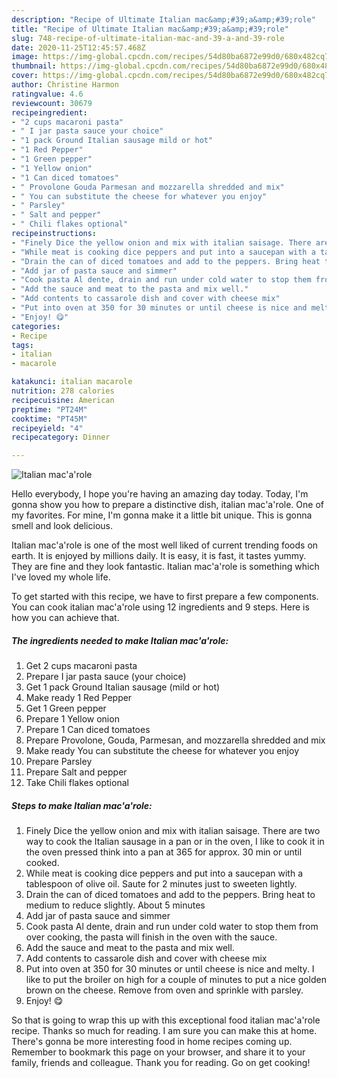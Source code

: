```yaml
---
description: "Recipe of Ultimate Italian mac&amp;#39;a&amp;#39;role"
title: "Recipe of Ultimate Italian mac&amp;#39;a&amp;#39;role"
slug: 748-recipe-of-ultimate-italian-mac-and-39-a-and-39-role
date: 2020-11-25T12:45:57.468Z
image: https://img-global.cpcdn.com/recipes/54d80ba6872e99d0/680x482cq70/italian-macarole-recipe-main-photo.jpg
thumbnail: https://img-global.cpcdn.com/recipes/54d80ba6872e99d0/680x482cq70/italian-macarole-recipe-main-photo.jpg
cover: https://img-global.cpcdn.com/recipes/54d80ba6872e99d0/680x482cq70/italian-macarole-recipe-main-photo.jpg
author: Christine Harmon
ratingvalue: 4.6
reviewcount: 30679
recipeingredient:
- "2 cups macaroni pasta"
- " I jar pasta sauce your choice"
- "1 pack Ground Italian sausage mild or hot"
- "1 Red Pepper"
- "1 Green pepper"
- "1 Yellow onion"
- "1 Can diced tomatoes"
- " Provolone Gouda Parmesan and mozzarella shredded and mix"
- " You can substitute the cheese for whatever you enjoy"
- " Parsley"
- " Salt and pepper"
- " Chili flakes optional"
recipeinstructions:
- "Finely Dice the yellow onion and mix with italian saisage. There are two way to cook the Italian sausage in a pan or in the oven, I like to cook it in the oven pressed think into a pan at 365 for approx. 30 min or until cooked."
- "While meat is cooking dice peppers and put into a saucepan with a tablespoon of olive oil. Saute for 2 minutes just to sweeten lightly."
- "Drain the can of diced tomatoes and add to the peppers. Bring heat to medium to reduce slightly. About 5 minutes"
- "Add jar of pasta sauce and simmer"
- "Cook pasta Al dente, drain and run under cold water to stop them from over cooking, the pasta will finish in the oven with the sauce."
- "Add the sauce and meat to the pasta and mix well."
- "Add contents to cassarole dish and cover with cheese mix"
- "Put into oven at 350 for 30 minutes or until cheese is nice and melty. I like to put the broiler on high for a couple of minutes to put a nice golden brown on the cheese. Remove from oven and sprinkle with parsley."
- "Enjoy! 😋"
categories:
- Recipe
tags:
- italian
- macarole

katakunci: italian macarole 
nutrition: 278 calories
recipecuisine: American
preptime: "PT24M"
cooktime: "PT45M"
recipeyield: "4"
recipecategory: Dinner

---
```



![Italian mac&#39;a&#39;role](https://img-global.cpcdn.com/recipes/54d80ba6872e99d0/680x482cq70/italian-macarole-recipe-main-photo.jpg)

Hello everybody, I hope you're having an amazing day today. Today, I'm gonna show you how to prepare a distinctive dish, italian mac&#39;a&#39;role. One of my favorites. For mine, I'm gonna make it a little bit unique. This is gonna smell and look delicious.



Italian mac&#39;a&#39;role is one of the most well liked of current trending foods on earth. It is enjoyed by millions daily. It is easy, it is fast, it tastes yummy. They are fine and they look fantastic. Italian mac&#39;a&#39;role is something which I've loved my whole life.


To get started with this recipe, we have to first prepare a few components. You can cook italian mac&#39;a&#39;role using 12 ingredients and 9 steps. Here is how you can achieve that.

<!--inarticleads1-->

##### The ingredients needed to make Italian mac&#39;a&#39;role:

1. Get 2 cups macaroni pasta
1. Prepare  I jar pasta sauce (your choice)
1. Get 1 pack Ground Italian sausage (mild or hot)
1. Make ready 1 Red Pepper
1. Get 1 Green pepper
1. Prepare 1 Yellow onion
1. Prepare 1 Can diced tomatoes
1. Prepare  Provolone, Gouda, Parmesan, and mozzarella shredded and mix
1. Make ready  You can substitute the cheese for whatever you enjoy
1. Prepare  Parsley
1. Prepare  Salt and pepper
1. Take  Chili flakes optional




<!--inarticleads2-->

##### Steps to make Italian mac&#39;a&#39;role:

1. Finely Dice the yellow onion and mix with italian saisage. There are two way to cook the Italian sausage in a pan or in the oven, I like to cook it in the oven pressed think into a pan at 365 for approx. 30 min or until cooked.
1. While meat is cooking dice peppers and put into a saucepan with a tablespoon of olive oil. Saute for 2 minutes just to sweeten lightly.
1. Drain the can of diced tomatoes and add to the peppers. Bring heat to medium to reduce slightly. About 5 minutes
1. Add jar of pasta sauce and simmer
1. Cook pasta Al dente, drain and run under cold water to stop them from over cooking, the pasta will finish in the oven with the sauce.
1. Add the sauce and meat to the pasta and mix well.
1. Add contents to cassarole dish and cover with cheese mix
1. Put into oven at 350 for 30 minutes or until cheese is nice and melty. I like to put the broiler on high for a couple of minutes to put a nice golden brown on the cheese. Remove from oven and sprinkle with parsley.
1. Enjoy! 😋




So that is going to wrap this up with this exceptional food italian mac&#39;a&#39;role recipe. Thanks so much for reading. I am sure you can make this at home. There's gonna be more interesting food in home recipes coming up. Remember to bookmark this page on your browser, and share it to your family, friends and colleague. Thank you for reading. Go on get cooking!
